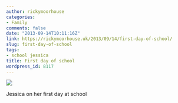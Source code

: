 ```yaml
---
author: rickymoorhouse
categories:
- Family
comments: false
date: "2013-09-14T10:11:16Z"
link: https://rickymoorhouse.uk/2013/09/14/first-day-of-school/
slug: first-day-of-school
tags:
- school jessica
title: First day of school
wordpress_id: 8117
---
```


![](images/wpid-52343636793c51-25739622.jpg)

Jessica on her first day at school
